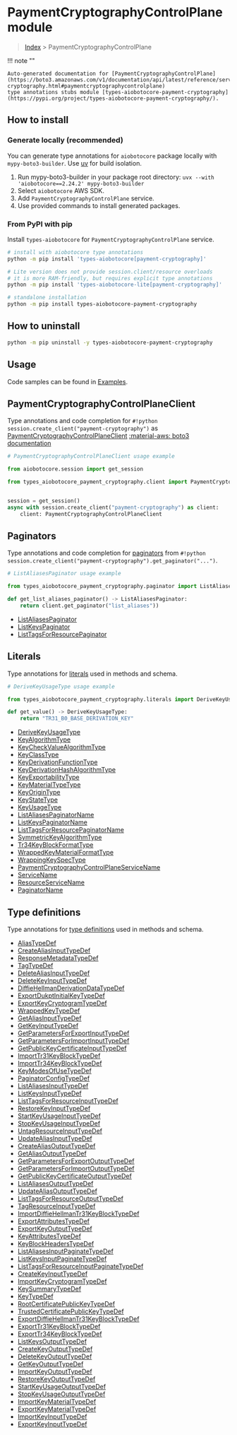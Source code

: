 # PaymentCryptographyControlPlane module

> [Index](../README.md) > PaymentCryptographyControlPlane


!!! note ""

    Auto-generated documentation for [PaymentCryptographyControlPlane](https://boto3.amazonaws.com/v1/documentation/api/latest/reference/services/payment-cryptography.html#paymentcryptographycontrolplane)
    type annotations stubs module [types-aiobotocore-payment-cryptography](https://pypi.org/project/types-aiobotocore-payment-cryptography/).

## How to install

### Generate locally (recommended)

You can generate type annotations for `aiobotocore` package locally with `mypy-boto3-builder`.
Use [uv](https://docs.astral.sh/uv/getting-started/installation/) for build isolation.

1. Run mypy-boto3-builder in your package root directory: `uvx --with 'aiobotocore==2.24.2' mypy-boto3-builder`
1. Select `aiobotocore` AWS SDK.
1. Add `PaymentCryptographyControlPlane` service.
1. Use provided commands to install generated packages.



### From PyPI with pip

Install `types-aiobotocore` for `PaymentCryptographyControlPlane` service.

```bash
# install with aiobotocore type annotations
python -m pip install 'types-aiobotocore[payment-cryptography]'

# Lite version does not provide session.client/resource overloads
# it is more RAM-friendly, but requires explicit type annotations
python -m pip install 'types-aiobotocore-lite[payment-cryptography]'

# standalone installation
python -m pip install types-aiobotocore-payment-cryptography
```



## How to uninstall

```bash
python -m pip uninstall -y types-aiobotocore-payment-cryptography
```

## Usage

Code samples can be found in [Examples](./usage.md).

## PaymentCryptographyControlPlaneClient

Type annotations and code completion for  `#!python session.create_client("payment-cryptography")` as [PaymentCryptographyControlPlaneClient](./client.md)
[:material-aws: boto3 documentation](https://boto3.amazonaws.com/v1/documentation/api/latest/reference/services/payment-cryptography.html#PaymentCryptographyControlPlane.Client)

```python
# PaymentCryptographyControlPlaneClient usage example

from aiobotocore.session import get_session

from types_aiobotocore_payment_cryptography.client import PaymentCryptographyControlPlaneClient


session = get_session()
async with session.create_client("payment-cryptography") as client:
    client: PaymentCryptographyControlPlaneClient
```


## Paginators

Type annotations and code completion for
[paginators](./paginators.md)
from `#!python session.create_client("payment-cryptography").get_paginator("...")`.

```python
# ListAliasesPaginator usage example

from types_aiobotocore_payment_cryptography.paginator import ListAliasesPaginator

def get_list_aliases_paginator() -> ListAliasesPaginator:
    return client.get_paginator("list_aliases"))
```

- [ListAliasesPaginator](./paginators.md#listaliasespaginator)
- [ListKeysPaginator](./paginators.md#listkeyspaginator)
- [ListTagsForResourcePaginator](./paginators.md#listtagsforresourcepaginator)








## Literals

Type annotations for [literals](./literals.md) used in methods and schema.

```python
# DeriveKeyUsageType usage example

from types_aiobotocore_payment_cryptography.literals import DeriveKeyUsageType

def get_value() -> DeriveKeyUsageType:
    return "TR31_B0_BASE_DERIVATION_KEY"
```

- [DeriveKeyUsageType](./literals.md#derivekeyusagetype)
- [KeyAlgorithmType](./literals.md#keyalgorithmtype)
- [KeyCheckValueAlgorithmType](./literals.md#keycheckvaluealgorithmtype)
- [KeyClassType](./literals.md#keyclasstype)
- [KeyDerivationFunctionType](./literals.md#keyderivationfunctiontype)
- [KeyDerivationHashAlgorithmType](./literals.md#keyderivationhashalgorithmtype)
- [KeyExportabilityType](./literals.md#keyexportabilitytype)
- [KeyMaterialTypeType](./literals.md#keymaterialtypetype)
- [KeyOriginType](./literals.md#keyorigintype)
- [KeyStateType](./literals.md#keystatetype)
- [KeyUsageType](./literals.md#keyusagetype)
- [ListAliasesPaginatorName](./literals.md#listaliasespaginatorname)
- [ListKeysPaginatorName](./literals.md#listkeyspaginatorname)
- [ListTagsForResourcePaginatorName](./literals.md#listtagsforresourcepaginatorname)
- [SymmetricKeyAlgorithmType](./literals.md#symmetrickeyalgorithmtype)
- [Tr34KeyBlockFormatType](./literals.md#tr34keyblockformattype)
- [WrappedKeyMaterialFormatType](./literals.md#wrappedkeymaterialformattype)
- [WrappingKeySpecType](./literals.md#wrappingkeyspectype)
- [PaymentCryptographyControlPlaneServiceName](./literals.md#paymentcryptographycontrolplaneservicename)
- [ServiceName](./literals.md#servicename)
- [ResourceServiceName](./literals.md#resourceservicename)
- [PaginatorName](./literals.md#paginatorname)




## Type definitions

Type annotations for [type definitions](./type_defs.md) used in methods and schema.

- [AliasTypeDef](./type_defs.md#aliastypedef)
- [CreateAliasInputTypeDef](./type_defs.md#createaliasinputtypedef)
- [ResponseMetadataTypeDef](./type_defs.md#responsemetadatatypedef)
- [TagTypeDef](./type_defs.md#tagtypedef)
- [DeleteAliasInputTypeDef](./type_defs.md#deletealiasinputtypedef)
- [DeleteKeyInputTypeDef](./type_defs.md#deletekeyinputtypedef)
- [DiffieHellmanDerivationDataTypeDef](./type_defs.md#diffiehellmanderivationdatatypedef)
- [ExportDukptInitialKeyTypeDef](./type_defs.md#exportdukptinitialkeytypedef)
- [ExportKeyCryptogramTypeDef](./type_defs.md#exportkeycryptogramtypedef)
- [WrappedKeyTypeDef](./type_defs.md#wrappedkeytypedef)
- [GetAliasInputTypeDef](./type_defs.md#getaliasinputtypedef)
- [GetKeyInputTypeDef](./type_defs.md#getkeyinputtypedef)
- [GetParametersForExportInputTypeDef](./type_defs.md#getparametersforexportinputtypedef)
- [GetParametersForImportInputTypeDef](./type_defs.md#getparametersforimportinputtypedef)
- [GetPublicKeyCertificateInputTypeDef](./type_defs.md#getpublickeycertificateinputtypedef)
- [ImportTr31KeyBlockTypeDef](./type_defs.md#importtr31keyblocktypedef)
- [ImportTr34KeyBlockTypeDef](./type_defs.md#importtr34keyblocktypedef)
- [KeyModesOfUseTypeDef](./type_defs.md#keymodesofusetypedef)
- [PaginatorConfigTypeDef](./type_defs.md#paginatorconfigtypedef)
- [ListAliasesInputTypeDef](./type_defs.md#listaliasesinputtypedef)
- [ListKeysInputTypeDef](./type_defs.md#listkeysinputtypedef)
- [ListTagsForResourceInputTypeDef](./type_defs.md#listtagsforresourceinputtypedef)
- [RestoreKeyInputTypeDef](./type_defs.md#restorekeyinputtypedef)
- [StartKeyUsageInputTypeDef](./type_defs.md#startkeyusageinputtypedef)
- [StopKeyUsageInputTypeDef](./type_defs.md#stopkeyusageinputtypedef)
- [UntagResourceInputTypeDef](./type_defs.md#untagresourceinputtypedef)
- [UpdateAliasInputTypeDef](./type_defs.md#updatealiasinputtypedef)
- [CreateAliasOutputTypeDef](./type_defs.md#createaliasoutputtypedef)
- [GetAliasOutputTypeDef](./type_defs.md#getaliasoutputtypedef)
- [GetParametersForExportOutputTypeDef](./type_defs.md#getparametersforexportoutputtypedef)
- [GetParametersForImportOutputTypeDef](./type_defs.md#getparametersforimportoutputtypedef)
- [GetPublicKeyCertificateOutputTypeDef](./type_defs.md#getpublickeycertificateoutputtypedef)
- [ListAliasesOutputTypeDef](./type_defs.md#listaliasesoutputtypedef)
- [UpdateAliasOutputTypeDef](./type_defs.md#updatealiasoutputtypedef)
- [ListTagsForResourceOutputTypeDef](./type_defs.md#listtagsforresourceoutputtypedef)
- [TagResourceInputTypeDef](./type_defs.md#tagresourceinputtypedef)
- [ImportDiffieHellmanTr31KeyBlockTypeDef](./type_defs.md#importdiffiehellmantr31keyblocktypedef)
- [ExportAttributesTypeDef](./type_defs.md#exportattributestypedef)
- [ExportKeyOutputTypeDef](./type_defs.md#exportkeyoutputtypedef)
- [KeyAttributesTypeDef](./type_defs.md#keyattributestypedef)
- [KeyBlockHeadersTypeDef](./type_defs.md#keyblockheaderstypedef)
- [ListAliasesInputPaginateTypeDef](./type_defs.md#listaliasesinputpaginatetypedef)
- [ListKeysInputPaginateTypeDef](./type_defs.md#listkeysinputpaginatetypedef)
- [ListTagsForResourceInputPaginateTypeDef](./type_defs.md#listtagsforresourceinputpaginatetypedef)
- [CreateKeyInputTypeDef](./type_defs.md#createkeyinputtypedef)
- [ImportKeyCryptogramTypeDef](./type_defs.md#importkeycryptogramtypedef)
- [KeySummaryTypeDef](./type_defs.md#keysummarytypedef)
- [KeyTypeDef](./type_defs.md#keytypedef)
- [RootCertificatePublicKeyTypeDef](./type_defs.md#rootcertificatepublickeytypedef)
- [TrustedCertificatePublicKeyTypeDef](./type_defs.md#trustedcertificatepublickeytypedef)
- [ExportDiffieHellmanTr31KeyBlockTypeDef](./type_defs.md#exportdiffiehellmantr31keyblocktypedef)
- [ExportTr31KeyBlockTypeDef](./type_defs.md#exporttr31keyblocktypedef)
- [ExportTr34KeyBlockTypeDef](./type_defs.md#exporttr34keyblocktypedef)
- [ListKeysOutputTypeDef](./type_defs.md#listkeysoutputtypedef)
- [CreateKeyOutputTypeDef](./type_defs.md#createkeyoutputtypedef)
- [DeleteKeyOutputTypeDef](./type_defs.md#deletekeyoutputtypedef)
- [GetKeyOutputTypeDef](./type_defs.md#getkeyoutputtypedef)
- [ImportKeyOutputTypeDef](./type_defs.md#importkeyoutputtypedef)
- [RestoreKeyOutputTypeDef](./type_defs.md#restorekeyoutputtypedef)
- [StartKeyUsageOutputTypeDef](./type_defs.md#startkeyusageoutputtypedef)
- [StopKeyUsageOutputTypeDef](./type_defs.md#stopkeyusageoutputtypedef)
- [ImportKeyMaterialTypeDef](./type_defs.md#importkeymaterialtypedef)
- [ExportKeyMaterialTypeDef](./type_defs.md#exportkeymaterialtypedef)
- [ImportKeyInputTypeDef](./type_defs.md#importkeyinputtypedef)
- [ExportKeyInputTypeDef](./type_defs.md#exportkeyinputtypedef)

